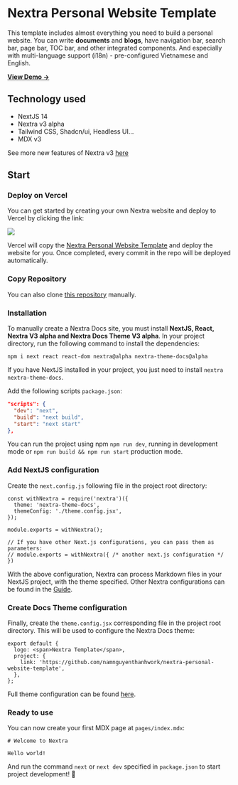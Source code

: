 # Nextra Personal Website Template 

This template includes almost everything you need to build a personal website. You can write **documents** and **blogs**, have navigation bar, search bar, page bar, TOC bar, and other integrated components. And especially with multi-language support (i18n) - pre-configured Vietnamese and English.

[**View Demo →**](https://nextra-personal-website-template.vercel.app)

## Technology used

- NextJS 14
- Nextra v3 alpha
- Tailwind CSS, Shadcn/ui, Headless UI...
- MDX v3

See more new features of Nextra v3 [here](https://the-guild.dev/blog/nextra-3)

## Start

### Deploy on Vercel

You can get started by creating your own Nextra website and deploy to Vercel by clicking the link:

[![](https://vercel.com/button)](https://vercel.com/new/clone?s=https%3A%2F%2Fgithub.com%2Fnamnguyenthanhwork%2Fnextra-personal-website-template&showOptionalTeamCreation=false)

Vercel will copy the [Nextra Personal Website Template](https://github.com/namnguyenthanhwork/nextra-personal-website-template) and deploy the website for you. Once completed, every commit in the repo will be deployed automatically.

### Copy Repository

You can also clone [this repository](https://github.com/namnguyenthanhwork/nextra-personal-website-template) manually.

### Installation 

To manually create a Nextra Docs site, you must install **NextJS, React, Nextra V3 alpha and Nextra Docs Theme V3 alpha**. In your project directory, run the following command to install the dependencies:

```
npm i next react react-dom nextra@alpha nextra-theme-docs@alpha
```

If you have NextJS installed in your project, you just need to install `nextra` `nextra-theme-docs`.

Add the following scripts `package.json`:

```json filename="package.json"
"scripts": {
  "dev": "next",
  "build": "next build",
  "start": "next start"
},
```

You can run the project using npm `npm run dev`, running in development mode or `npm run build && npm run start` production mode.

### Add NextJS configuration

Create the `next.config.js` following file in the project root directory:

```
const withNextra = require('nextra')({
  theme: 'nextra-theme-docs',
  themeConfig: './theme.config.jsx',
});

module.exports = withNextra();

// If you have other Next.js configurations, you can pass them as parameters:
// module.exports = withNextra({ /* another next.js configuration */ })
```

With the above configuration, Nextra can process Markdown files in your NextJS project, with the theme specified. Other Nextra configurations can be found in the [Guide](https://nextra.site/docs/guide).

### Create Docs Theme configuration

Finally, create the `theme.config.jsx` corresponding file in the project root directory. This will be used to configure the Nextra Docs theme:

```
export default {
  logo: <span>Nextra Template</span>,
  project: {
    link: 'https://github.com/namnguyenthanhwork/nextra-personal-website-template',
  },
};
```

Full theme configuration can be found [here](https://nextra.site/docs/docs-theme/theme-configuration).

### Ready to use

You can now create your first MDX page at `pages/index.mdx`:

```mdx filename="pages/index.mdx"
# Welcome to Nextra

Hello world!
```

And run the command `next` or `next dev` specified in `package.json` to start project development! 🎉
